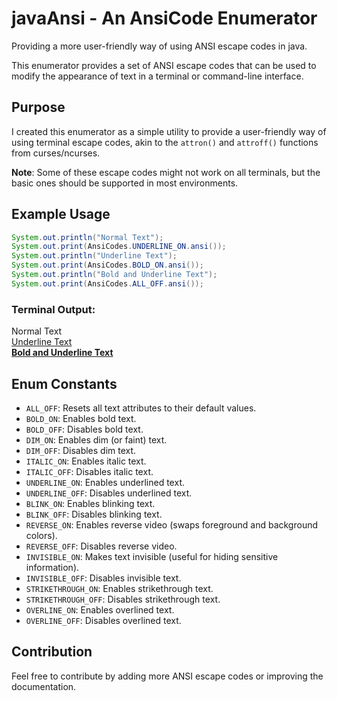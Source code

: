 # javaAnsi - An AnsiCode Enumerator
Providing a more user-friendly way of using ANSI escape codes in java.


This enumerator provides a set of ANSI escape codes that can be used to modify the appearance of text in a terminal or command-line interface.

## Purpose
I created this enumerator as a simple utility to provide a user-friendly way of using terminal escape codes, akin to the `attron()` and `attroff()` functions from curses/ncurses.

**Note**: Some of these escape codes might not work on all terminals, but the basic ones should be supported in most environments.

## Example Usage

```java
System.out.println("Normal Text");
System.out.print(AnsiCodes.UNDERLINE_ON.ansi());
System.out.println("Underline Text");
System.out.print(AnsiCodes.BOLD_ON.ansi());
System.out.println("Bold and Underline Text");
System.out.print(AnsiCodes.ALL_OFF.ansi());
```

### Terminal Output:

Normal Text  
<ins>Underline Text</ins>  
<b><ins>Bold and Underline Text</ins></b>

## Enum Constants

- `ALL_OFF`: Resets all text attributes to their default values.
- `BOLD_ON`: Enables bold text.
- `BOLD_OFF`: Disables bold text.
- `DIM_ON`: Enables dim (or faint) text.
- `DIM_OFF`: Disables dim text.
- `ITALIC_ON`: Enables italic text.
- `ITALIC_OFF`: Disables italic text.
- `UNDERLINE_ON`: Enables underlined text.
- `UNDERLINE_OFF`: Disables underlined text.
- `BLINK_ON`: Enables blinking text.
- `BLINK_OFF`: Disables blinking text.
- `REVERSE_ON`: Enables reverse video (swaps foreground and background colors).
- `REVERSE_OFF`: Disables reverse video.
- `INVISIBLE_ON`: Makes text invisible (useful for hiding sensitive information).
- `INVISIBLE_OFF`: Disables invisible text.
- `STRIKETHROUGH_ON`: Enables strikethrough text.
- `STRIKETHROUGH_OFF`: Disables strikethrough text.
- `OVERLINE_ON`: Enables overlined text.
- `OVERLINE_OFF`: Disables overlined text.

## Contribution
Feel free to contribute by adding more ANSI escape codes or improving the documentation.
